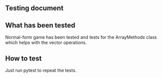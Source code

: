 ## Testing document

## What has been tested

Normal-form game has been tested and tests for the ArrayMethods class which helps with the vector operations.


## How to test

Just run pytest to repeat the tests.


